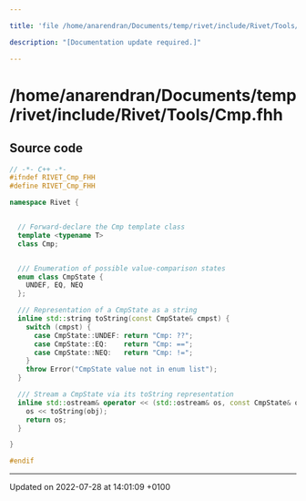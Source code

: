 ```yaml
---

title: 'file /home/anarendran/Documents/temp/rivet/include/Rivet/Tools/Cmp.fhh'

description: "[Documentation update required.]"

---
```


# /home/anarendran/Documents/temp/rivet/include/Rivet/Tools/Cmp.fhh






## Source code

```cpp
// -*- C++ -*-
#ifndef RIVET_Cmp_FHH
#define RIVET_Cmp_FHH

namespace Rivet {


  // Forward-declare the Cmp template class
  template <typename T>
  class Cmp;


  /// Enumeration of possible value-comparison states
  enum class CmpState {
    UNDEF, EQ, NEQ
  };

  /// Representation of a CmpState as a string
  inline std::string toString(const CmpState& cmpst) {
    switch (cmpst) {
      case CmpState::UNDEF: return "Cmp: ??";
      case CmpState::EQ:    return "Cmp: ==";
      case CmpState::NEQ:   return "Cmp: !=";
    }
    throw Error("CmpState value not in enum list");
  }

  /// Stream a CmpState via its toString representation
  inline std::ostream& operator << (std::ostream& os, const CmpState& obj) {
    os << toString(obj);
    return os;
  }

}

#endif
```


-------------------------------

Updated on 2022-07-28 at 14:01:09 +0100
